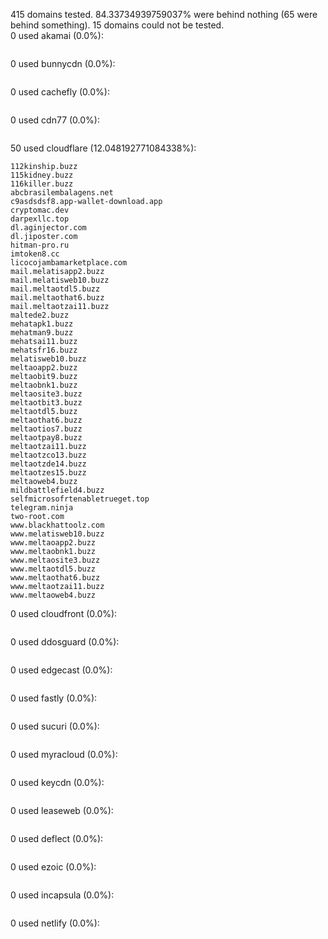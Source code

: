 415 domains tested. 84.33734939759037% were behind nothing (65 were behind something). 15 domains could not be tested.<br>
0 used akamai (0.0%):
```

```

0 used bunnycdn (0.0%):
```

```

0 used cachefly (0.0%):
```

```

0 used cdn77 (0.0%):
```

```

50 used cloudflare (12.048192771084338%):
```
112kinship.buzz
115kidney.buzz
116killer.buzz
abcbrasilembalagens.net
c9asdsdsf8.app-wallet-download.app
cryptomac.dev
darpexllc.top
dl.aginjector.com
dl.jiposter.com
hitman-pro.ru
imtoken8.cc
licocojambamarketplace.com
mail.melatisapp2.buzz
mail.melatisweb10.buzz
mail.meltaotdl5.buzz
mail.meltaothat6.buzz
mail.meltaotzai11.buzz
maltede2.buzz
mehatapk1.buzz
mehatman9.buzz
mehatsai11.buzz
mehatsfr16.buzz
melatisweb10.buzz
meltaoapp2.buzz
meltaobit9.buzz
meltaobnk1.buzz
meltaosite3.buzz
meltaotbit3.buzz
meltaotdl5.buzz
meltaothat6.buzz
meltaotios7.buzz
meltaotpay8.buzz
meltaotzai11.buzz
meltaotzco13.buzz
meltaotzde14.buzz
meltaotzes15.buzz
meltaoweb4.buzz
mildbattlefield4.buzz
selfmicrosofrtenabletrueget.top
telegram.ninja
two-root.com
www.blackhattoolz.com
www.melatisweb10.buzz
www.meltaoapp2.buzz
www.meltaobnk1.buzz
www.meltaosite3.buzz
www.meltaotdl5.buzz
www.meltaothat6.buzz
www.meltaotzai11.buzz
www.meltaoweb4.buzz
```

0 used cloudfront (0.0%):
```

```

0 used ddosguard (0.0%):
```

```

0 used edgecast (0.0%):
```

```

0 used fastly (0.0%):
```

```

0 used sucuri (0.0%):
```

```

0 used myracloud (0.0%):
```

```

0 used keycdn (0.0%):
```

```

0 used leaseweb (0.0%):
```

```

0 used deflect (0.0%):
```

```

0 used ezoic (0.0%):
```

```

0 used incapsula (0.0%):
```

```

0 used netlify (0.0%):
```

```
